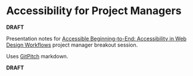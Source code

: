 # Accessibility for Project Managers

**DRAFT**

Presentation notes for [Accessible Beginning-to-End: Accessibility in Web Design Workflows](https://www.itproforum.illinois.edu/sessions#201706-07-05) project manager breakout session.

Uses [GitPitch](https://gitpitch.com) markdown.

**DRAFT**